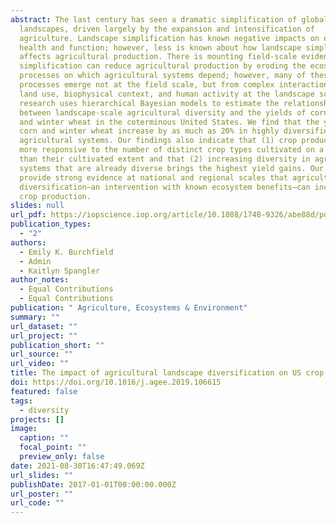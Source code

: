 ```yaml
---
abstract: The last century has seen a dramatic simplification of global
  landscapes, driven largely by the expansion and intensification of
  agriculture. Landscape simplification has known negative impacts on ecosystem
  health and function; however, less is known about how landscape simplification
  affects agricultural production. There is mounting field-scale evidence that
  simplification can reduce agricultural production by eroding the ecosystem
  processes on which agricultural systems depend; however, many of these
  processes emerge not at the field scale, but from complex interactions between
  land use, biophysical context, and human activity at the landscape scale. This
  research uses hierarchical Bayesian models to estimate the relationship
  between landscape-scale agricultural diversity and the yields of corn, soy,
  and winter wheat in the coterminous United States. We find that the yields of
  corn and winter wheat increase by as much as 20% in highly diversified
  agricultural systems. Our findings also indicate that (1) crop production is
  more responsive to the number of distinct crop types cultivated on a landscape
  than their cultivated extent and that (2) increasing diversity in agricultural
  systems that are already diverse brings the highest yield gains. Our models
  provide strong evidence at national and regional scales that agricultural
  diversification—an intervention with known ecosystem benefits—can increase
  crop production.
slides: null
url_pdf: https://iopscience.iop.org/article/10.1088/1748-9326/abe88d/pdf
publication_types:
  - "2"
authors:
  - Emily K. Burchfield
  - Admin
  - Kaitlyn Spangler
author_notes:
  - Equal Contributions
  - Equal Contributions
publication: " Agriculture, Ecosystems & Environment"
summary: ""
url_dataset: ""
url_project: ""
publication_short: ""
url_source: ""
url_video: ""
title: The impact of agricultural landscape diversification on US crop production
doi: https://doi.org/10.1016/j.agee.2019.106615
featured: false
tags:
  - diversity
projects: []
image:
  caption: ""
  focal_point: ""
  preview_only: false
date: 2021-08-30T16:47:49.069Z
url_slides: ""
publishDate: 2017-01-01T00:00:00.000Z
url_poster: ""
url_code: ""
---
```

